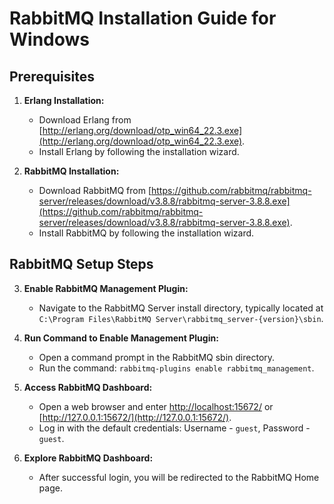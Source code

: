 # RabbitMQ Installation Guide for Windows

## Prerequisites
1. **Erlang Installation:**
   - Download Erlang from [http://erlang.org/download/otp_win64_22.3.exe](http://erlang.org/download/otp_win64_22.3.exe).
   - Install Erlang by following the installation wizard.

2. **RabbitMQ Installation:**
   - Download RabbitMQ from [https://github.com/rabbitmq/rabbitmq-server/releases/download/v3.8.8/rabbitmq-server-3.8.8.exe](https://github.com/rabbitmq/rabbitmq-server/releases/download/v3.8.8/rabbitmq-server-3.8.8.exe).
   - Install RabbitMQ by following the installation wizard.

## RabbitMQ Setup Steps
3. **Enable RabbitMQ Management Plugin:**
   - Navigate to the RabbitMQ Server install directory, typically located at `C:\Program Files\RabbitMQ Server\rabbitmq_server-{version}\sbin`.

4. **Run Command to Enable Management Plugin:**
   - Open a command prompt in the RabbitMQ sbin directory.
   - Run the command: `rabbitmq-plugins enable rabbitmq_management`.

5. **Access RabbitMQ Dashboard:**
   - Open a web browser and enter [http://localhost:15672/](http://localhost:15672/) or [http://127.0.0.1:15672/](http://127.0.0.1:15672/).
   - Log in with the default credentials: Username - `guest`, Password - `guest`.

6. **Explore RabbitMQ Dashboard:**
   - After successful login, you will be redirected to the RabbitMQ Home page.

